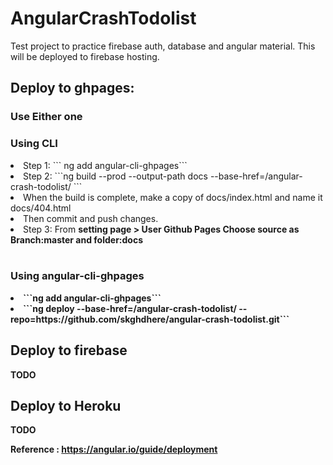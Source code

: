 # AngularCrashTodolist

Test project to practice firebase auth, database and angular material.
This will be deployed to firebase hosting.

## Deploy to ghpages:

### <strong> Use Either one </strong>

### Using CLI

<li>Step 1: ``` ng add angular-cli-ghpages``` </li>
<li>Step 2: ```ng build --prod --output-path docs --base-href=/angular-crash-todolist/ ```</li>
<li>When the build is complete, make a copy of docs/index.html and name it docs/404.html</li>
<li>Then commit and push changes.</li>
<li>Step 3: From <strong>setting<strong> page > User Github Pages Choose source as Branch:master and folder:docs</li>
<br>

### Using angular-cli-ghpages

<li>```ng add angular-cli-ghpages```</li>
<li>```ng deploy --base-href=/angular-crash-todolist/  --repo=https://github.com/skghdhere/angular-crash-todolist.git```</li>

## Deploy to firebase

TODO

## Deploy to Heroku

TODO

Reference : https://angular.io/guide/deployment

